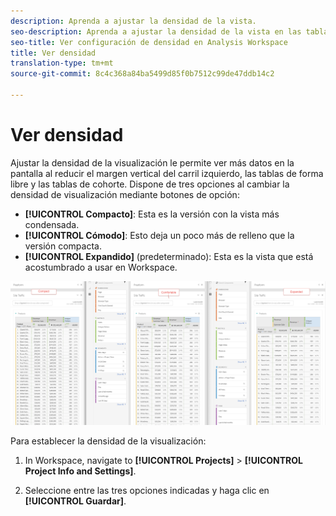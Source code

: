 ```yaml
---
description: Aprenda a ajustar la densidad de la vista.
seo-description: Aprenda a ajustar la densidad de la vista en las tablas de Analysis Workspace.
seo-title: Ver configuración de densidad en Analysis Workspace
title: Ver densidad
translation-type: tm+mt
source-git-commit: 8c4c368a84ba5499d85f0b7512c99de47ddb14c2

---
```



# Ver densidad

Ajustar la densidad de la visualización le permite ver más datos en la pantalla al reducir el margen vertical del carril izquierdo, las tablas de forma libre y las tablas de cohorte.
Dispone de tres opciones al cambiar la densidad de visualización mediante botones de opción:

- **[!UICONTROL Compacto]**: Esta es la versión con la vista más condensada.
- **[!UICONTROL Cómodo]**: Esto deja un poco más de relleno que la versión compacta.
- **[!UICONTROL Expandido]** (predeterminado): Esta es la vista que está acostumbrado a usar en Workspace.

![](assets/view-density.png)

Para establecer la densidad de la visualización:

1. In Workspace, navigate to **[!UICONTROL Projects]** &gt; **[!UICONTROL Project Info and Settings]**.

1. Seleccione entre las tres opciones indicadas y haga clic en **[!UICONTROL Guardar]**.
